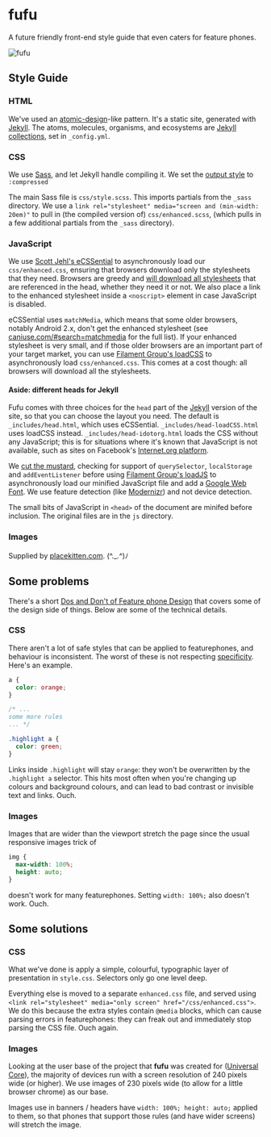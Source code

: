 # fufu

A future friendly front-end style guide that even caters for feature phones.

![fufu](https://cloud.githubusercontent.com/assets/1239497/8354606/af823a5c-1b49-11e5-8bb7-6beda85d65f4.png)

## Style Guide

### HTML

We've used an [atomic-design](http://bradfrost.com/blog/post/atomic-web-design/)-like pattern. It's a static site, generated with [Jekyll](http://jekyllrb.com/). The atoms, molecules, organisms, and ecosystems are [Jekyll collections](http://jekyllrb.com/docs/collections/), set in `_config.yml`. 

### CSS

We use [Sass](http://sass-lang.com/), and let Jekyll handle compiling it. We set the [output style](http://sass-lang.com/documentation/file.SASS_REFERENCE.html#_16) to `:compressed`

The main Sass file is `css/style.scss`. This imports partials from the `_sass` directory. We use a `link rel="stylesheet" media="screen and (min-width: 20em)"` to pull in (the compiled version of) `css/enhanced.scss`, (which pulls in a few additional partials from the `_sass` directory).

### JavaScript

We use [Scott Jehl's eCSSential](https://github.com/scottjehl/eCSSential) to asynchronously load our `css/enhanced.css`, ensuring that browsers download only the stylesheets that they need. Browsers are greedy and [will download all stylesheets](http://scottjehl.github.io/CSS-Download-Tests/) that are referenced in the head, whether they need it or not. We also place a link to the enhanced stylesheet inside a `<noscript>` element in case JavaScript is disabled.

eCSSential uses `matchMedia`, which means that some older browsers, notably Android 2.x, don't get the enhanced stylesheet (see [caniuse.com/#search=matchmedia](http://caniuse.com/#search=matchmedia) for the full list). If your enhanced stylesheet is very small, and if those older browsers are an important part of your target market, you can use [Filament Group's loadCSS](https://github.com/filamentgroup/loadCSS) to asynchronously load `css/enhanced.css`. This comes at a cost though: all browsers will download all the stylesheets.

#### Aside: different heads for Jekyll

Fufu comes with three choices for the `head` part of the [Jekyll](http://jekyllrb.com/) version of the site, so that you can choose the layout you need. The default is `_includes/head.html`, which uses eCSSential. `_includes/head-loadCSS.html` uses loadCSS instead. `_includes/head-idotorg.html` loads the CSS without any JavaScript; this is for situations where it's known that JavaScript is not available, such as sites on Facebook's [Internet.org platform](https://internet.org/).

We [cut the mustard](http://responsivenews.co.uk/post/18948466399/cutting-the-mustard), checking for support of `querySelector`, `localStorage` and `addEventListener` before using [Filament Group's loadJS](https://github.com/filamentgroup/loadJS) to asynchronously load our minified JavaScript file and add a [Google Web Font](https://www.google.com/fonts). We use feature detection (like [Modernizr](http://modernizr.com/)) and not device detection.

The small bits of JavaScript in `<head>` of the document are minifed before inclusion. The original files are in the `js` directory.

### Images

Supplied by [placekitten.com](https://placekitten.com/). (^._.^)ﾉ

## Some problems

There's a short [Dos and Don't of Feature phone Design](http://stevebarnett.github.io/fufu/dos-and-donts.html) that covers some of the design side of things. Below are some of the technical details.

### CSS

There aren't a lot of safe styles that can be applied to featurephones, and behaviour is inconsistent. The worst of these is not respecting [specificity](https://developer.mozilla.org/en-US/docs/Web/CSS/Specificity). Here's an example.

```css
a {
  color: orange;
}

/* ...
some more rules
... */

.highlight a {
  color: green;
}
```

Links inside `.highlight` will stay `orange`: they won't be overwritten by the `.highlight a` selector. This hits most often when you're changing up colours and background colours, and can lead to bad contrast or invisible text and links. Ouch.

### Images

Images that are wider than the viewport stretch the page since the usual responsive images trick of

```css
img {
  max-width: 100%;
  height: auto;
}
```

doesn't work for many featurephones. Setting `width: 100%;` also doesn't work. Ouch.

## Some solutions

### CSS

What we've done is apply a simple, colourful, typographic layer of presentation in `style.css`. Selectors only go one level deep.

Everything else is moved to a separate `enhanced.css` file, and served using `<link rel="stylesheet" media="only screen" href="/css/enhanced.css">`. We do this because the extra styles contain `@media` blocks, which can cause parsing errors in featurephones: they can freak out and immediately stop parsing the CSS file. Ouch again.

### Images

Looking at the user base of the project that **fufu** was created for ([Universal Core](http://docs.unicore.io/)), the majority of devices run with a screen resolution of 240 pixels wide (or higher). We use images of 230 pixels wide (to allow for a little browser chrome) as our base.

Images use in banners / headers have `width: 100%; height: auto;` applied to them, so that phones that support those rules (and have wider screens) will stretch the image.